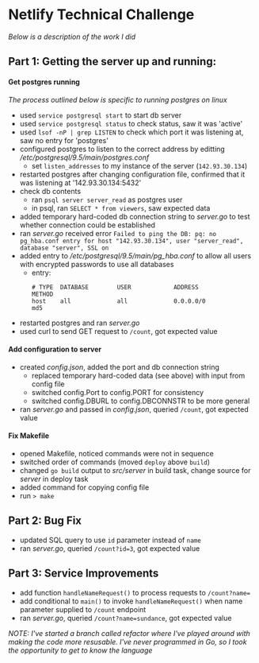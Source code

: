 # Netlify Technical Challenge

_Below is a description of the work I did_

## Part 1: Getting the server up and running:

#### Get postgres running

_The process outlined below is specific to running postgres on linux_

* used `service postgresql start` to start db server
* used `service postgresql status` to check status, saw it was 'active'
* used `lsof -nP | grep LISTEN` to check which port it was listening at, saw no entry for 'postgres'
* configured postgres to listen to the correct address by editting _/etc/postgresql/9.5/main/postgres.conf_
    * set `listen_addresses` to my instance of the server (`142.93.30.134`)
* restarted postgres after changing configuration file, confirmed that it was listening at '142.93.30.134:5432'
* check db contents
    * ran `psql server server_read` as postgres user
    * in psql, ran `SELECT * from viewers`, saw expected data
* added temporary hard-coded db connection string to _server.go_ to test whether connection could be established
* ran _server.go_ received error `Failed to ping the DB: pq: no pg_hba.conf entry for host "142.93.30.134", user "server_read", database "server", SSL on`
* added entry to _/etc/postgresql/9.5/main/pg\_hba.conf_ to allow all users with encrypted passwords to use all databases
    * entry: 
        ```
        # TYPE  DATABASE        USER            ADDRESS                 METHOD
        host    all             all             0.0.0.0/0               md5
        ```
* restarted postgres and ran _server.go_
* used curl to send GET request to `/count`, got expected value

#### Add configuration to server

* created _config.json_, added the port and db connection string
    * replaced temporary hard-coded data (see above) with input from config file
    * switched config.Port to config.PORT for consistency
    * switched config.DBURL to config.DBCONNSTR to be more general
* ran _server.go_ and passed in _config.json_, queried `/count`, got expected value

#### Fix Makefile

* opened Makefile, noticed commands were not in sequence
* switched order of commands (moved `deploy`  above `build`)
* changed `go build` output to _src/server_ in build task, change source for _server_ in deploy task
* added command for copying config file
* run `> make`

## Part 2: Bug Fix

* updated SQL query to use `id` parameter instead of `name`
* ran _server.go_, queried `/count?id=3`, got expected value

## Part 3: Service Improvements

* add function `handleNameRequest()` to process requests to `/count?name=`
* add conditional to `main()` to invoke `handleNameRequest()` when name parameter supplied to `/count` endpoint
* ran _server.go_, queried `/count?name=sundance`, got expected value

_NOTE: I've started a branch called refactor where I've played around with making the code more resusable. I've never programmed in Go, so I took the opportunity to get to know the language_